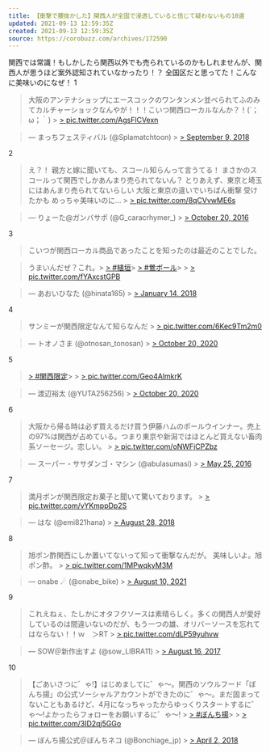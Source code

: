 ```yaml
---
title: 【衝撃で腰抜かした】関西人が全国で浸透していると信じて疑わないもの10選
updated: 2021-09-13 12:59:35Z
created: 2021-09-13 12:59:35Z
source: https://corobuzz.com/archives/172590
---
```


関西では常識！もしかしたら関西以外でも売られているのかもしれませんが、関西人が思うほど案外認知されていなかったり！？
全国区だと思ってた！こんなに美味いのになぜ！
1

> 大阪のアンテナショップにエースコックのワンタンメン並べられてふのみてカルチャーショックなんやが！！！こいつ関西ローカルなんか？！(´；ω；｀) > [> pic.twitter.com/AgsFlCVexn](https://t.co/AgsFlCVexn)

> — まっちフェスティバル (@Splamatchtoon) > [> September 9, 2018](https://twitter.com/Splamatchtoon/status/1038656401810178048?ref_src=twsrc%5Etfw)

2
> え？！
> 親方と嫁に聞いても、スコール知らんって言うてる！
> まさかのスコールって関西でしかあんまり売られてないん？
> とりあえず、東京と埼玉にはあんまり売られてないらしい
> 大阪と東京の違いでいちばん衝撃 受けたかも
> めっちゃ美味いのに… > [> pic.twitter.com/8qCVvwME6s](https://t.co/8qCVvwME6s)

> — りょーた@ガンバサポ (@G_caracrhymer_) > [> October 20, 2016](https://twitter.com/G_caracrhymer_/status/788991745102974977?ref_src=twsrc%5Etfw)

3
> こいつが関西ローカル商品であったことを知ったのは最近のことでした。

> うまいんだぜ？これ。> [> #植垣](https://twitter.com/hashtag/%E6%A4%8D%E5%9E%A3?src=hash&ref_src=twsrc%5Etfw)> [> #鶯ボール](https://twitter.com/hashtag/%E9%B6%AF%E3%83%9C%E3%83%BC%E3%83%AB?src=hash&ref_src=twsrc%5Etfw)>   > [> pic.twitter.com/fYAxcstGPB](https://t.co/fYAxcstGPB)

> — あおいひなた (@hinata165) > [> January 14, 2018](https://twitter.com/hinata165/status/952357818643963904?ref_src=twsrc%5Etfw)

4
> サンミーが関西限定なんて知らなんだ > [> pic.twitter.com/6Kec9Tm2m0](https://t.co/6Kec9Tm2m0)

> — トオノさま (@otnosan_tonosan) > [> October 20, 2020](https://twitter.com/otnosan_tonosan/status/1318516714187808768?ref_src=twsrc%5Etfw)

5

> [> #関西限定](https://twitter.com/hashtag/%E9%96%A2%E8%A5%BF%E9%99%90%E5%AE%9A?src=hash&ref_src=twsrc%5Etfw)>   > [> pic.twitter.com/Geo4AlmkrK](https://t.co/Geo4AlmkrK)

> — 渡辺裕太 (@YUTA256256) > [> October 20, 2020](https://twitter.com/YUTA256256/status/1318565624776331264?ref_src=twsrc%5Etfw)

6

> 大阪から帰る時は必ず買えるだけ買う伊藤ハムのポールウインナー。売上の97%は関西が占めている。つまり東京や新潟ではほとんど買えない畜肉系ソーセージ。恋しい。 > [> pic.twitter.com/oNWFjCPZbz](https://t.co/oNWFjCPZbz)

> — スーパー・ササダンゴ・マシン (@abulasumasi) > [> May 25, 2016](https://twitter.com/abulasumasi/status/735291458777796608?ref_src=twsrc%5Etfw)

7

> 満月ポンが関西限定お菓子と聞いて驚いております。 > [> pic.twitter.com/vYKmppDp2S](https://t.co/vYKmppDp2S)

> — はな (@emi821hana) > [> August 28, 2018](https://twitter.com/emi821hana/status/1034452753307713541?ref_src=twsrc%5Etfw)

8
> 旭ポン酢関西にしか置いてないって知って衝撃なんだが。
> 美味しいよ。旭ポン酢。 > [> pic.twitter.com/1MPwqkyM3M](https://t.co/1MPwqkyM3M)

> — onabe ‎‎☄︎ (@onabe_bike) > [> August 10, 2021](https://twitter.com/onabe_bike/status/1425079146816819204?ref_src=twsrc%5Etfw)

9

> これえねぇ、たしかにオタフクソースは素晴らしく。多くの関西人が愛好しているのは間違いないのだが、もう一つの雄、オリバーソースを忘れてはならない！！ｗ　＞RT > [> pic.twitter.com/dLP59yuhvw](https://t.co/dLP59yuhvw)

> — SOW＠新作出すよ (@sow_LIBRA11) > [> August 16, 2017](https://twitter.com/sow_LIBRA11/status/897678074690494464?ref_src=twsrc%5Etfw)

10

> 【ごあいさつに゛ゃ!】はじめましてに゛ゃ～。関西のソウルフード「ぼんち揚」の公式ソーシャルアカウントができたのに゛ゃ～。まだ固まってないこともあるけど、4月になっちゃったからゆっくりスタートするに゛ゃ～!よかったらフォローをお願いするに゛ゃ～! > [> #ぼんち揚](https://twitter.com/hashtag/%E3%81%BC%E3%82%93%E3%81%A1%E6%8F%9A?src=hash&ref_src=twsrc%5Etfw)>   > [> pic.twitter.com/3ID2qj5GGo](https://t.co/3ID2qj5GGo)

> — ぼんち揚公式＠ぼんちネコ (@Bonchiage_jp) > [> April 2, 2018](https://twitter.com/Bonchiage_jp/status/980641715466862592?ref_src=twsrc%5Etfw)